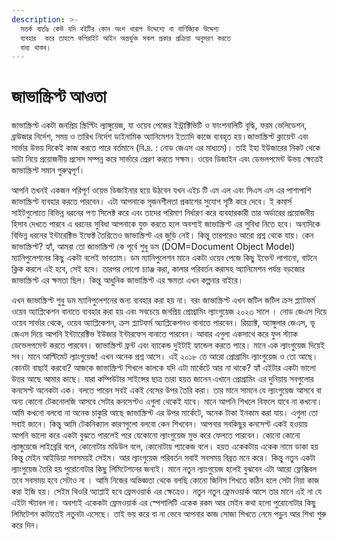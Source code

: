 ```yaml
---
description: >-
  সতর্ক বার্তাঃ কেউ যদি বইটির কোন অংশ খারাপ উদ্দেশ্যে বা বাণিজ্যিক উদ্দেশ্য
  ব্যবহার  করে তাহলে কপিরাইট আইন অন্তর্ভুক্ত সকল প্রকার প্রক্রিয়া অনুসরণ করতে
  বাধ্য থাকব।
---
```


# জাভাস্ক্রিপ্ট আওতা

জাভাস্ক্রিপ্ট একটা জনপ্রিয় স্ক্রিপ্টিং ল্যাঙ্গুয়েজ, যা ওয়েব পেজের ইন্ট্রাক্টিভিটি ও ফাংশনালিটি বৃদ্ধি, ফরম ভেলিডেশন, ব্রাউজার নির্দেশ, সময় ও তারিখ নির্দেশ ডাইনামিক অ্যানিমেশন ইত্যাদি কাজে ব্যবহৃত হয়।জাভাস্ক্রিপ্ট ক্লায়েন্ট এবং সার্ভার উভয় দিকেই কাজ করতে পারে বর্তমানে (বি.দ্র. : নোড জেএস এর মাধ্যমে)। তাই ইহা ইউজারের নিকট থেকে ডাটা নিয়ে প্রয়োজনীয় প্রসেস সম্পন্ন করে সার্ভারে প্রেরণ করতে সক্ষম। ওয়েব ডিজাইন এবং ডেভলপমেন্ট উভয় ক্ষেত্রেই জাভাস্ক্রিপ্ট সমান গুরুত্বপূর্ণ।&#x20;

আপনি তখনই একজন পরিপূর্ণ ওয়েভ ডিজাইনার হয়ে উঠবেন যখন এইচ টি এম এল এবং সিএস এস এর পাশাপাশি জাভাস্ক্রিপ্ট ব্যবহার করতে পারবেন। এটা আপনাকে সৃজনশীলতা প্রকাশের সুযোগ সৃষ্টি করে দেবে। ই কমার্স সাইটগুলোতে বিভিন্ন ধরনের পণ্য সিলেক্ট করে এবং তাদের পরিমাণ নির্ধারণ করে ব্যবহারকারী তার অর্ডারের প্রয়োজনীয় হিসাব দেখতে পারবে এ ধরনের সুবিধা আপনাকে যুক্ত করতে হলে অবশ্যই জাভাস্ক্রিপ্ট এর সুবিধা নিতে হবে। অন্যদিকে বিভিন্ন ধরনের ইন্টারেক্টিভ ইফেক্ট তৈরিতেও জাভাস্ক্রিপ্ট এর জুড়ি নেই। কিন্তু তারপরেও আরো প্রশ্ন থেকে যায়। কেন জাভাস্ক্রিপ্ট? হ্যাঁ, আমরা তো জাভাস্ক্রিপ্ট কে পূর্বে শুধু ডম (DOM=Document Object Model) ম্যানিপুলেশনের কিছু একটা বলেই ভাবতাম। ডম ম্যানিপুলেশন মানে একটা ওয়েব পেজে কিছু ইভেন্ট লাগানো, বাটনে ক্লিক করলে এই হবে, সেই হবে। তারপর লোগো চ্যাঞ্জ করা, কালার পরিবর্তন করাসহ অ্যানিমেশন পর্যন্ত বড়জোর জাভাস্ক্রিপ্ট এর ক্ষমতা ছিল। কিন্তু আধুনিক জাভাস্ক্রিপ্ট এর ক্ষমতা এখন কল্পনার বাইরে।&#x20;

এখন জাভাস্ক্রিপ্ট শুধু ডম ম্যানিপুলেশনের জন্য ব্যবহার করা হয় না। বরং জাভাস্ক্রিপ্ট এখন জটিল জটিল ক্রস প্ল্যাটফর্ম ওয়েব অ্যাপ্লিকেশন বানাতে ব্যবহার করা হয় এবং সবচেয়ে জনপ্রিয় প্রোগ্রামিং ল্যাংগুয়েজ ২০২৩ সালে । নোড জেএস দিয়ে ওয়েব সার্ভার থেকে, ওয়েব অ্যাপ্লিকেশন, ক্রস প্ল্যাটফর্ম অ্যাপ্লিকেশনও বানাতে পারবেন। রিয়্যাক্ট, অ্যাঙ্গুলার জেএস, ভূ জেএস দিয়ে আপনি ইন্ট্যারেক্টিভ ইউজার ইন্টারফেস বানাতে পারবেন। আবার এগুলা একসাথে করে ফুল স্ট্যাক ডেভেলপমেন্ট করতে পারবেন। জাভাস্ক্রিপ্ট ফ্রন্ট এবং ব্যাকেন্ড দুইটাই হ্যান্ডেল করতে পারে। মানে এক ল্যাংগুয়েজ দিয়েই সব। মানে আল্টিমেট ল্যাংগুয়েজ! এখন অনেক প্রশ্ন আসে। এই ২০১৮ তে আরো প্রোগ্রামিং ল্যাংগুয়েজ ও তো আছে। কোনটা বাছাই করবো? আজকে জাভাস্ক্রিপ্ট শিখলে কালকে যদি এটা মার্কেটে আর না থাকে? হ্যাঁ এইটার একটা ভালো উত্তর আছে আমার কাছে। যারা কম্পিউটার সাইন্সের ছাত্র তারা হয়ত জানেন এখানে প্রোগ্রামিং এর দুনিয়ায় সবগুলোর কনসেপ্ট অনেকটা এক। বলতে পারেন সবই একই বেসের উপর তৈরি করা। তার মানে সামনে যে ল্যাংগুয়েজ আসবে বা অন্য কোনো টেকনোলজি আসবে সেটার কনসেপ্টও এগুলা থেকেই যাবে। মানে আপনি শিখলে বিফলে যাবে না কখনো। আমি কখনো বলবো না অনেক চাকুরি আছে জাভাস্ক্রিপ্ট এর উপর মার্কেটে, অনেক টাকা ইনকাম করা যায়। এগুলা তো সবাই জানে। কিন্তু আমি টেকনিক্যাল কারণগুলো বলবো কেন শিখবেন। আপনার সবকিছুর কনসেপ্ট একই হওয়ায় আপনি ভালো করে একটা বুঝতে পারলেই পরে যেকোনো ল্যাংগুয়েজ মুভ করে ফেলতে পারবেন। কোনো কোনো ল্যাঙ্গুয়েজে লাইব্রেরি বলে, কোনোটায় মডিউল বলে, কোনোটায় প্যাকেজ বলে। হয়ত একেকটায় একেক নামে ডাকা হয় কিন্তু মেইন আইডিয়া সবসময়ই সেইম। আর ল্যাংগুয়েজ পরিবর্তন সবাই সবসময় বিব্রত মনে করে। কিন্তু নতুন একটা ল্যাংগুয়েজ তৈরি হয় পুরোনোটার কিছু লিমিটেশনের জন্যই। মানে নতুন ল্যাংগুয়েজ হলেই বুঝবেন এটা আরো ফ্লেক্সিবল তবে সবসময় হবে সেটাও না । আমি নিজের অভিজ্ঞতা থেকে বলছি কোনো জিনিস শিখতে কঠিন হলে সেটা নিয়া কাজ করা ইজি হয়। সেইম থিওরি অ্যাপ্লাই হবে ফ্রেমওয়ার্ক এর ক্ষেত্রেও। নতুন নতুন ফ্রেমওয়ার্ক আসে তার মানে এই না যে এইটা স্ট্যাবল না। অবশ্যই একেকটা ফ্রেমওয়ার্ক এর স্পেশালিটি একেক রকম আর মেইন কথা হলো পুরোনোটার কিছু লিমিটেশন কাটাতেই নতুনটা এসেছে। তাই ভয় করে বা না ভেবে আপনার কাজ সোজা শিখতে নেমে পড়ুন আর শিখা শুরু করে দিন।
